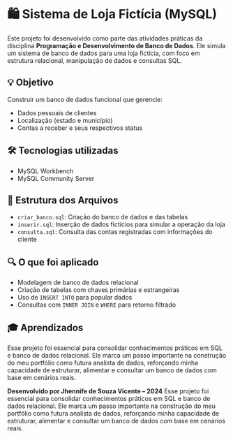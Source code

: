 # 🛍️ Sistema de Loja Fictícia (MySQL)

Este projeto foi desenvolvido como parte das atividades práticas da disciplina **Programação e Desenvolvimento de Banco de Dados**. Ele simula um sistema de banco de dados para uma loja fictícia, com foco em estrutura relacional, manipulação de dados e consultas SQL.

## 💡 Objetivo

Construir um banco de dados funcional que gerencie:

* Dados pessoais de clientes
* Localização (estado e município)
* Contas a receber e seus respectivos status

## 🛠️ Tecnologias utilizadas

* MySQL Workbench
* MySQL Community Server

## 📁 Estrutura dos Arquivos

* `criar_banco.sql`: Criação do banco de dados e das tabelas
* `inserir.sql`: Inserção de dados fictícios para simular a operação da loja
* `consulta.sql`: Consulta das contas registradas com informações do cliente 

## 🔍 O que foi aplicado

* Modelagem de banco de dados relacional
* Criação de tabelas com chaves primárias e estrangeiras
* Uso de `INSERT INTO` para popular dados
* Consultas com `INNER JOIN` e `WHERE` para retorno filtrado

## 🎓 Aprendizados

Esse projeto foi essencial para consolidar conhecimentos práticos em SQL e banco de dados relacional. Ele marca um passo importante na construção do meu portfólio como futura analista de dados, reforçando minha capacidade de estruturar, alimentar e consultar um banco de dados com base em cenários reais.


**Desenvolvido por Jhennife de Souza Vicente – 2024**
Esse projeto foi essencial para consolidar conhecimentos práticos em SQL e banco de dados relacional. Ele marca um passo importante na construção do meu portfólio como futura analista de dados, reforçando minha capacidade de estruturar, alimentar e consultar um banco de dados com base em cenários reais.
